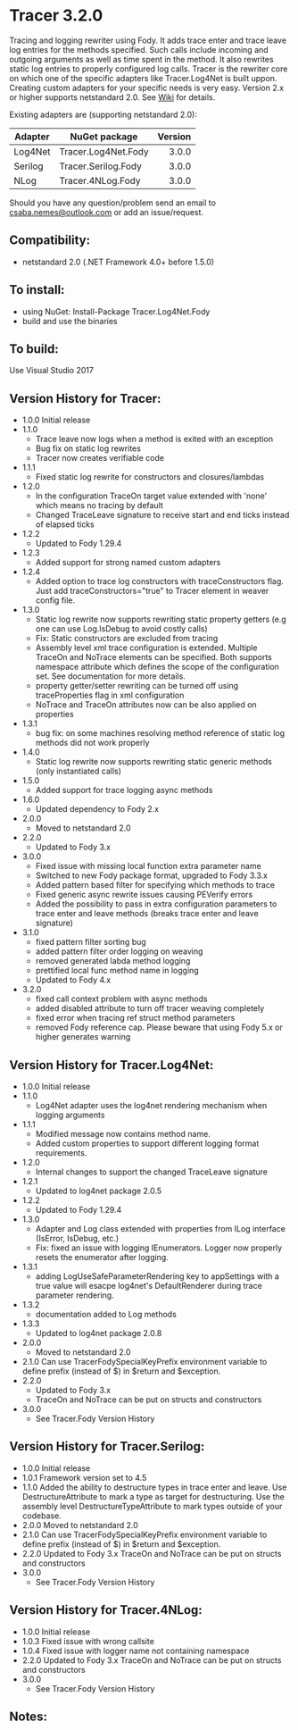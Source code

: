 Tracer 3.2.0
======

Tracing and logging rewriter using Fody. It adds trace enter and trace leave log entries for the methods specified. Such calls include incoming and outgoing arguments as well as time spent in the method. It also rewrites static log entries to properly configured log calls. Tracer is the rewriter core on which one of the specific adapters like Tracer.Log4Net is built uppon. Creating custom adapters for your specific needs is very easy.
Version 2.x or higher supports netstandard 2.0.
See [Wiki](https://github.com/csnemes/tracer/wiki) for details.

Existing adapters are (supporting netstandard 2.0):

|Adapter     |NuGet package              |Version |
|------------|---------------------------|-------:|
|Log4Net     |Tracer.Log4Net.Fody        | 3.0.0  |
|Serilog     |Tracer.Serilog.Fody        | 3.0.0  |
|NLog        |Tracer.4NLog.Fody          | 3.0.0  |


Should you have any question/problem send an email to csaba.nemes@outlook.com or add an issue/request.

Compatibility:
---
  - netstandard 2.0 (.NET Framework 4.0+ before 1.5.0)

To install:
---
  - using NuGet: Install-Package Tracer.Log4Net.Fody 
  - build and use the binaries

To build:
---
Use Visual Studio 2017

Version History for Tracer:
---
* 1.0.0 
    Initial release
* 1.1.0
    - Trace leave now logs when a method is exited with an exception
    - Bug fix on static log rewrites
    - Tracer now creates verifiable code
* 1.1.1
    - Fixed static log rewrite for constructors and closures/lambdas
* 1.2.0
    - In the configuration TraceOn target value extended with 'none' which means no tracing by default
    - Changed TraceLeave signature to receive start and end ticks instead of elapsed ticks
* 1.2.2
    - Updated to Fody 1.29.4
* 1.2.3
    - Added support for strong named custom adapters 
* 1.2.4
	- Added option to trace log constructors with traceConstructors flag. Just add traceConstructors="true" to Tracer element in weaver config file. 
* 1.3.0
    - Static log rewrite now supports rewriting static property getters (e.g one can use Log.IsDebug to avoid costly calls)
    - Fix: Static constructors are excluded from tracing
    - Assembly level xml trace configuration is extended. Multiple TraceOn and NoTrace elements can be specified. Both supports
    namespace attribute which defines the scope of the configuration set. See documentation for more details.
    - property getter/setter rewriting can be turned off using traceProperties flag in xml configuration
    - NoTrace and TraceOn attributes now can be also applied on properties
* 1.3.1
    - bug fix: on some machines resolving method reference of static log methods did not work properly
* 1.4.0
    - Static log rewrite now supports rewriting static generic methods (only instantiated calls)
* 1.5.0
    - Added support for trace logging async methods
* 1.6.0
    - Updated dependency to Fody 2.x
* 2.0.0
    - Moved to netstandard 2.0    
* 2.2.0
    - Updated to Fody 3.x
* 3.0.0
    - Fixed issue with missing local function extra parameter name
    - Switched to new Fody package format, upgraded to Fody 3.3.x
    - Added pattern based filter for specifying which methods to trace	
    - Fixed generic async rewrite issues causing PEVerify errors
    - Added the possibility to pass in extra configuration parameters to trace enter and leave methods (breaks trace enter and leave signature)
* 3.1.0
     - fixed pattern filter sorting bug
     - added pattern filter order logging on weaving
     - removed generated labda method logging 
     - prettified local func method name in logging
     - Updated to Fody 4.x
* 3.2.0
     - fixed call context problem with async methods
     - added disabled attribute to turn off tracer weaving completely 
     - fixed error when tracing ref struct method parameters
     - removed Fody reference cap. Please beware that using Fody 5.x or higher generates warning

Version History for Tracer.Log4Net:
---
* 1.0.0 
    Initial release
* 1.1.0
    - Log4Net adapter uses the log4net rendering mechanism when logging arguments
* 1.1.1
    - Modified message now contains method name. 
    - Added custom properties to support different logging format requirements.
* 1.2.0
    - Internal changes to support the changed TraceLeave signature
* 1.2.1 
    - Updated to log4net package 2.0.5 
* 1.2.2
    - Updated to Fody 1.29.4
* 1.3.0
    - Adapter and Log class extended with properties from ILog interface (IsError, IsDebug, etc.)
    - Fix: fixed an issue with logging IEnumerators. Logger now properly resets the enumerator after logging.
* 1.3.1
    - adding LogUseSafeParameterRendering key to appSettings with a true value will esacpe log4net's DefaultRenderer during trace parameter rendering.
* 1.3.2
    - documentation added to Log methods    
* 1.3.3
    - Updated to log4net package 2.0.8    
* 2.0.0
    - Moved to netstandard 2.0    
* 2.1.0
    Can use TracerFodySpecialKeyPrefix environment variable to define prefix (instead of $) in $return and $exception.
* 2.2.0
    - Updated to Fody 3.x
    - TraceOn and NoTrace can be put on structs and constructors 
* 3.0.0
    - See Tracer.Fody Version History

Version History for Tracer.Serilog:
---
* 1.0.0 
    Initial release
* 1.0.1
    Framework version set to 4.5
* 1.1.0
    Added the ability to destructure types in trace enter and leave. Use DestructureAttribute to mark a type as target for destructuring.
    Use the assembly level DestructureTypeAttribute to mark types outside of your codebase.
* 2.0.0
    Moved to netstandard 2.0
* 2.1.0
    Can use TracerFodySpecialKeyPrefix environment variable to define prefix (instead of $) in $return and $exception.
* 2.2.0
    Updated to Fody 3.x
    TraceOn and NoTrace can be put on structs and constructors       
* 3.0.0
    - See Tracer.Fody Version History

Version History for Tracer.4NLog:
---
* 1.0.0 
    Initial release
* 1.0.3
    Fixed issue with wrong callsite
* 1.0.4
    Fixed issue with logger name not containing namespace 
* 2.2.0
    Updated to Fody 3.x
    TraceOn and NoTrace can be put on structs and constructors      
* 3.0.0
    - See Tracer.Fody Version History
    
Notes:
---
